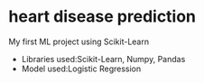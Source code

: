 # heart disease prediction
My first ML project using Scikit-Learn <br>
- Libraries used:Scikit-Learn, Numpy, Pandas <br>
- Model used:Logistic Regression

